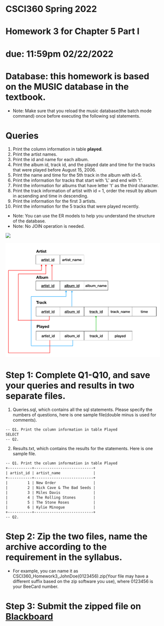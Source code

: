 # CSCI360 Spring 2022
# Homework 3 for Chapter 5 Part I
# due: 11:59pm 02/22/2022

# Database: this homework is based on the MUSIC database in the textbook.
+ Note: Make sure that you reload the music database(the batch mode command) once before executing the following sql statements.
# Queries
1. Print the column information in table **played**.<br>
2. Print the artist names. <br>
3. Print the id and name for each album. <br>
4. Print the album id, track id, and the played date and time for the tracks that were played before August 15, 2006. <br>
5. Print the name and time for the 5th track in the album with id=5.<br>
6. Print the information for tracks that start with 'L' and end with 't'. <br>
7. Print the information for albums that have letter 't' as the third character.<br>
8. Print the track information of artist with id = 1, order the result by album in acsending and time in descending.<br>
9. Print the information for the first 3 artists.<br>
10. Print the information for the 5 tracks that were played recently.<br>


+ Note: You can use the ER models to help you understand the structure of the database.
+ Note: No JOIN operation is needed.

![](/Resources/4-musicer.png)

![](/Resources/5-musicer2.png)

# Step 1: Complete Q1-Q10, and save your queries and results in two separate files.
1. Queries.sql, which contains all the sql statements. Please specify the numbers of questions, here is one sample file(double minus is used for comments).
~~~~
-- Q1. Print the column information in table Played
SELECT 
-- Q2. 
~~~~
2. Results.txt, which contains the results for the statements. Here is one sample file.
~~~~
-- Q1. Print the column information in table Played
+-----------+---------------------------+
| artist_id | artist_name               |
+-----------+---------------------------+
|         1 | New Order                 |
|         2 | Nick Cave & The Bad Seeds |
|         3 | Miles Davis               |
|         4 | The Rolling Stones        |
|         5 | The Stone Roses           |
|         6 | Kylie Minogue             |
+-----------+---------------------------+
-- Q2.
~~~~
# Step 2: Zip the two files, name the archive according to the requirement in the syllabus.
+ For example, you can name it as CSCI360_Homework3_JohnDoe(0123456).zip(Your file may have a different suffix based on the zip software you use), where 0123456 is your BeeCard number.
# Step 3: Submit the zipped file on [Blackboard](https://blackboard.sau.edu/)
